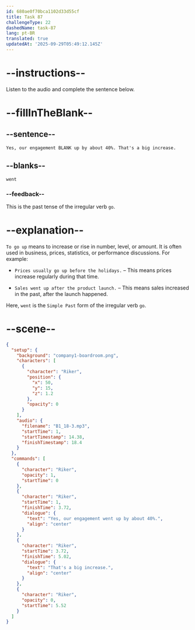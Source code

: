 ```yaml
---
id: 680ae0f70bca1102d33d55cf
title: Task 87
challengeType: 22
dashedName: task-87
lang: pt-BR
translated: true
updatedAt: '2025-09-29T05:49:12.145Z'
---
```


<!-- (Audio) Riker: Yes, our engagement went up by about 40%. That's a big increase. -->

# --instructions--

Listen to the audio and complete the sentence below.

# --fillInTheBlank--

## --sentence--

`Yes, our engagement BLANK up by about 40%. That's a big increase.`

## --blanks--

`went`

### --feedback--

This is the past tense of the irregular verb `go`.

# --explanation--

`To go up` means to increase or rise in number, level, or amount. It is often used in business, prices, statistics, or performance discussions. For example:

- `Prices usually go up before the holidays.` – This means prices increase regularly during that time.

- `Sales went up after the product launch.` – This means sales increased in the past, after the launch happened.

Here, `went` is the `Simple Past` form of the irregular verb `go`. 

# --scene--

```json
{
  "setup": {
    "background": "company1-boardroom.png",
    "characters": [
      {
        "character": "Riker",
        "position": {
          "x": 50,
          "y": 15,
          "z": 1.2
        },
        "opacity": 0
      }
    ],
    "audio": {
      "filename": "B1_18-3.mp3",
      "startTime": 1,
      "startTimestamp": 14.38,
      "finishTimestamp": 18.4
    }
  },
  "commands": [
    {
      "character": "Riker",
      "opacity": 1,
      "startTime": 0
    },
    {
      "character": "Riker",
      "startTime": 1,
      "finishTime": 3.72,
      "dialogue": {
        "text": "Yes, our engagement went up by about 40%.",
        "align": "center"
      }
    },
    {
      "character": "Riker",
      "startTime": 3.72,
      "finishTime": 5.02,
      "dialogue": {
        "text": "That's a big increase.",
        "align": "center"
      }
    },
    {
      "character": "Riker",
      "opacity": 0,
      "startTime": 5.52
    }
  ]
}
```
